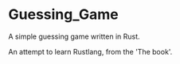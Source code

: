# Guessing_Game

A simple guessing game written in Rust.

An attempt to learn Rustlang, from the 'The book'.
